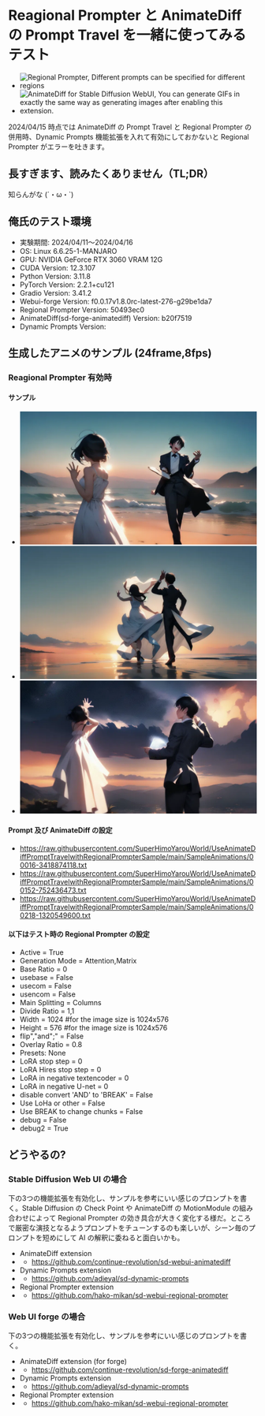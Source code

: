 # Reagional Prompter と AnimateDiff の Prompt Travel を一緒に使ってみるテスト
* ![Regional Prompter, Different prompts can be specified for different regions](https://github.com/hako-mikan/sd-webui-regional-prompter)
* ![AnimateDiff for Stable Diffusion WebUI, You can generate GIFs in exactly the same way as generating images after enabling this extension.](https://github.com/continue-revolution/sd-webui-animatediff)

2024/04/15 時点では AnimateDiff の Prompt Travel と Regional Prompter の併用時、Dynamic Prompts 機能拡張を入れて有効にしておかないと Regional Prompter がエラーを吐きます。

## 長すぎます、読みたくありません（TL;DR）
知らんがな (´・ω・`)

## 俺氏のテスト環境
* 実験期間: 2024/04/11〜2024/04/16
* OS: Linux 6.6.25-1-MANJARO
* GPU: NVIDIA GeForce RTX 3060 VRAM 12G
* CUDA Version: 12.3.107
* Python Version: 3.11.8
* PyTorch Version: 2.2.1+cu121
* Gradio Version: 3.41.2
* Webui-forge Version: f0.0.17v1.8.0rc-latest-276-g29be1da7 
* Regional Prompter Version: 50493ec0
* AnimateDiff(sd-forge-animatediff) Version: b20f7519
* Dynamic Prompts Version: 

## 生成したアニメのサンプル (24frame,8fps)
### Reagional Prompter 有効時
#### サンプル
* ![Sample01](SampleAnimations/00016-3418874118.webp)
* ![Sample02](SampleAnimations/00152-752436473.webp)
* ![Sample03](SampleAnimations/00218-1320549600.webp)
#### Prompt 及び AnimateDiff の設定
* https://raw.githubusercontent.com/SuperHimoYarouWorld/UseAnimateDiffPromptTravelwithRegionalPrompterSample/main/SampleAnimations/00016-3418874118.txt
* https://raw.githubusercontent.com/SuperHimoYarouWorld/UseAnimateDiffPromptTravelwithRegionalPrompterSample/main/SampleAnimations/00152-752436473.txt
* https://raw.githubusercontent.com/SuperHimoYarouWorld/UseAnimateDiffPromptTravelwithRegionalPrompterSample/main/SampleAnimations/00218-1320549600.txt
#### 以下はテスト時の Regional Prompter の設定
* Active = True
* Generation Mode = Attention,Matrix
* Base Ratio = 0
* usebase = False
* usecom = False
* usencom = False
* Main Splitting = Columns
* Divide Ratio = 1,1
* Width = 1024 #for the image size is 1024x576
* Height = 576 #for the image size is 1024x576
* flip","and";" = False
* Overlay Ratio = 0.8
* Presets: None
* LoRA stop step = 0
* LoRA Hires stop step = 0
* LoRA in negative textencoder = 0
* LoRA in negative U-net = 0
* disable convert 'AND' to 'BREAK' = False
* Use LoHa or other = False
* Use BREAK to change chunks = False
* debug = False
* debug2 = True

## どうやるの?
### Stable Diffusion Web UI の場合
下の3つの機能拡張を有効化し、サンプルを参考にいい感じのプロンプトを書く。Stable Diffusion の Check Point や AnimateDiff の MotionModule の組み合わせによって Regional Prompter の効き具合が大きく変化する様だ。ところで厳密な演技となるようプロンプトをチューンするのも楽しいが、シーン毎のプロンプトを短めにして AI の解釈に委ねると面白いかも。
* AnimateDiff extension
* * https://github.com/continue-revolution/sd-webui-animatediff
* Dynamic Prompts extension
* * https://github.com/adieyal/sd-dynamic-prompts
* Regional Prompter extension
* * https://github.com/hako-mikan/sd-webui-regional-prompter
### Web UI forge の場合
下の3つの機能拡張を有効化し、サンプルを参考にいい感じのプロンプトを書く。
* AnimateDiff extension (for forge)
* * https://github.com/continue-revolution/sd-forge-animatediff
* Dynamic Prompts extension
* * https://github.com/adieyal/sd-dynamic-prompts
* Regional Prompter extension
* * https://github.com/hako-mikan/sd-webui-regional-prompter

